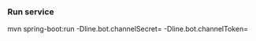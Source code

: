 ### Run service
mvn spring-boot:run -Dline.bot.channelSecret=<SECRET> -Dline.bot.channelToken=<TOKEN>